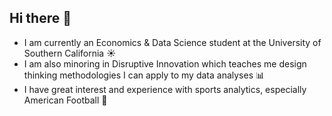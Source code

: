 ## Hi there 👋

- I am currently an Economics & Data Science student at the University of Southern California :sunny:
- I am also minoring in Disruptive Innovation which teaches me design thinking methodologies I can apply to my data analyses :bar_chart:
- I have great interest and experience with sports analytics, especially American Football :football:
  
  
